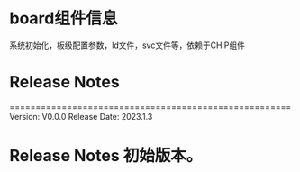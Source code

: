 # board组件信息
系统初始化，板级配置参数，ld文件，svc文件等，依赖于CHIP组件

# Release Notes
======================================================
Version: V0.0.0
Release Date: 2023.1.3

Release Notes
初始版本。
======================================================